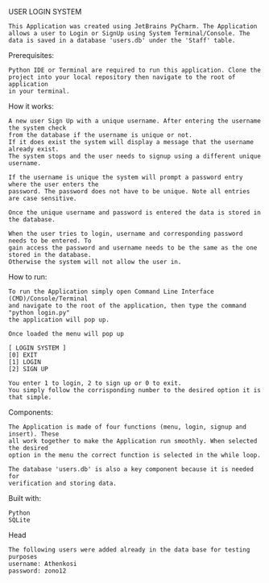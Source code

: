 USER LOGIN SYSTEM

    This Application was created using JetBrains PyCharm. The Application 
    allows a user to Login or SignUp using System Terminal/Console. The 
    data is saved in a database 'users.db' under the 'Staff' table.

Prerequisites:

    Python IDE or Terminal are required to run this application. Clone the
    project into your local repository then navigate to the root of application
    in your terminal.

How it works:
    
    A new user Sign Up with a unique username. After entering the username the system check
    from the database if the username is unique or not.
    If it does exist the system will display a message that the username already exist.
    The system stops and the user needs to signup using a different unique username.
    
    If the username is unique the system will prompt a password entry where the user enters the
    password. The password does not have to be unique. Note all entries are case sensitive.
    
    Once the unique username and password is entered the data is stored in the database.
    
    When the user tries to login, username and corresponding password needs to be entered. To
    gain access the password and username needs to be the same as the one stored in the database.
    Otherwise the system will not allow the user in.

How to run:

    To run the Application simply open Command Line Interface (CMD)/Console/Terminal
    and navigate to the root of the application, then type the command "python login.py"
    the application will pop up.
    
    Once loaded the menu will pop up
    
    [ LOGIN SYSTEM ]
    [0] EXIT
    [1] LOGIN
    [2] SIGN UP
    
    You enter 1 to login, 2 to sign up or 0 to exit. 
    You simply follow the corrisponding number to the desired option it is that simple.

Components:

    The Application is made of four functions (menu, login, signup and insert). These
    all work together to make the Application run smoothly. When selected the desired
    option in the menu the correct function is selected in the while loop.
    
    The database 'users.db' is also a key component because it is needed for
    verification and storing data.

Built with:

    Python
    SQLite
    
Head

    The following users were added already in the data base for testing purposes
    username: Athenkosi
    password: zono12           